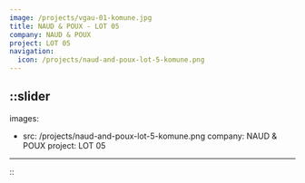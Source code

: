```yaml
---
image: /projects/vgau-01-komune.jpg
title: NAUD & POUX - LOT 05
company: NAUD & POUX
project: LOT 05
navigation:
  icon: /projects/naud-and-poux-lot-5-komune.png
---
```


::slider
---
images:
  - src: /projects/naud-and-poux-lot-5-komune.png
    company: NAUD & POUX
    project: LOT 05
---
::
